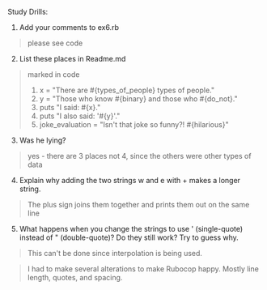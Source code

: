 Study Drills:
1) Add your comments to ex6.rb 
> please see code
2) List these places in Readme.md
> marked in code 
>1. x = "There are #{types_of_people} types of people."
>2. y = "Those who know #{binary} and those who #{do_not}."
>3. puts "I said: #{x}." 
>4. puts "I also said: '#{y}'." 
>5. joke_evaluation = "Isn't that joke so funny?! #{hilarious}" 

3) Was he lying?
> yes - there are 3 places not 4, since the others were other types of data

4) Explain why adding the two strings w and e with + makes a longer string.
> The plus sign joins them together and prints them out on the same line

5) What happens when you change the strings to use ' (single-quote) instead of " (double-quote)? Do they still work? Try to guess why.
> This can't be done since interpolation is being used.  

>I had to make several alterations to make Rubocop happy.  Mostly line length, quotes, and spacing.     

